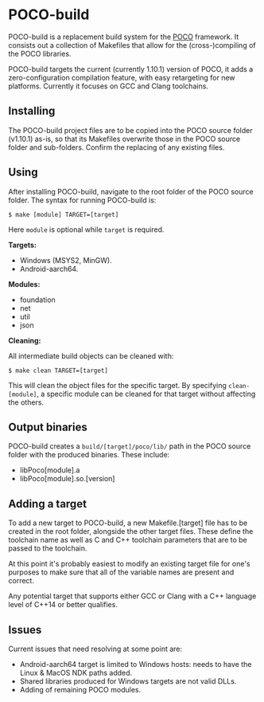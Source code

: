 # POCO-build #

POCO-build is a replacement build system for the [POCO](http://pocoproject.org/) framework. It consists out a collection of Makefiles that allow for the (cross-)compiling of the POCO libraries.

POCO-build targets the current (currently 1.10.1) version of POCO, it adds a zero-configuration compilation feature, with easy retargeting for new platforms. Currently it focuses on GCC and Clang toolchains.

## Installing ##

The POCO-build project files are to be copied into the POCO source folder (v1.10.1) as-is, so that its Makefiles overwrite those in the POCO source folder and sub-folders. Confirm the replacing of any existing files.

## Using ##

After installing POCO-build, navigate to the root folder of the POCO source folder. The syntax for running POCO-build is:

	$ make [module] TARGET=[target]

Here `module` is optional while `target` is required.

**Targets:**

* Windows (MSYS2, MinGW).
* Android-aarch64.


**Modules:**

* foundation
* net
* util
* json

**Cleaning:**

All intermediate build objects can be cleaned with:

	$ make clean TARGET=[target]

This will clean the object files for the specific target. By specifying `clean-[module]`, a specific module can be cleaned for that target without affecting the others.

## Output binaries ##

POCO-build creates a `build/[target]/poco/lib/` path in the POCO source folder with the produced binaries. These include:

* libPoco[module].a
* libPoco[module].so.[version]

## Adding a target ##

To add a new target to POCO-build, a new Makefile.[target] file has to be created in the root folder, alongside the other target files. These define the toolchain name as well as C and C++ toolchain parameters that are to be passed to the toolchain.

At this point it's probably easiest to modify an existing target file for one's purposes to make sure that all of the variable names are present and correct.

Any potential target that supports either GCC or Clang with a C++ language level of C++14 or better qualifies.

## Issues ##

Current issues that need resolving at some point are:

* Android-aarch64 target is limited to Windows hosts: needs to have the Linux & MacOS NDK paths added.
* Shared libraries produced for Windows targets are not valid DLLs.
* Adding of remaining POCO modules.
